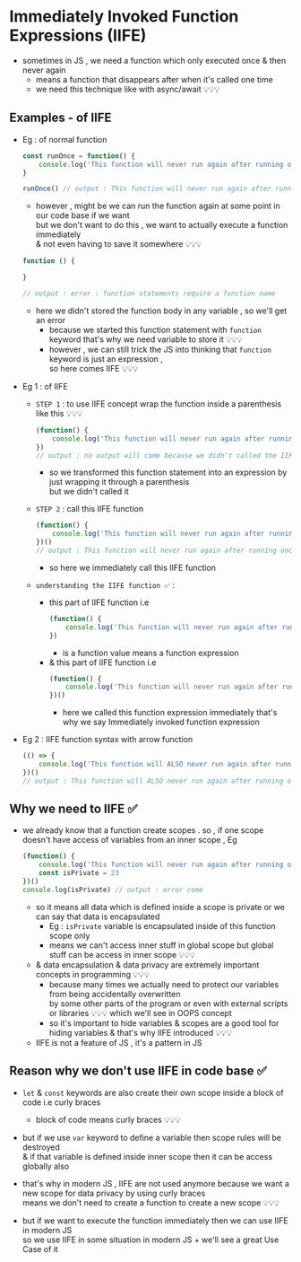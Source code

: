 # Immediately Invoked Function Expressions (IIFE)

- sometimes in JS , we need a function which only executed once & then never again
    - means a function that disappears after when it's called one time
    - we need this technique like with async/await 💡💡💡

## Examples - of IIFE

- Eg : of normal function 
    ```js
    const runOnce = function() {
        console.log('This function will never run again after running once')
    }

    runOnce() // output : This function will never run again after running once
    ```
    - however , might be we can run the function again at some point in our code base if we want <br>
        but we don't want to do this , we want to actually execute a function immediately <br>
        & not even having to save it somewhere 💡💡💡
    
    ```js
    function () {

    }

    // output : error : function statements require a function name
    ```
    - here we didn't stored the function body in any variable , so we'll get an error 
        - because we started this function statement with `function` keyword that's why we need variable to store it 💡💡💡
        - however , we can still trick the JS into thinking that `function` keyword is just an expression , <br>
            so here comes IIFE 💡💡💡

- Eg 1 : of IIFE
    - `STEP 1` : to use IIFE concept wrap the function inside a parenthesis like this 💡💡💡
        ```js
        (function() {
            console.log('This function will never run again after running once')
        })
        // output : no output will come because we didn't called the IIFE function
        ```
        - so we transformed this function statement into an expression by just wrapping it through a parenthesis <br>
            but we didn't called it 
    - `STEP 2` : call this IIFE function
        ```js
        (function() {
            console.log('This function will never run again after running once')
        })()
        // output : This function will never run again after running once
        ```
        - so here we immediately call this IIFE function 

    - `understanding the IIFE function ✅` : 
        - this part of IIFE function i.e 
            ```js
            (function() {
                console.log('This function will never run again after running once')
            })
            ```
            - is a function value means a function expression 
        - & this part of IIFE function i.e 
            ```js
            (function() {
                console.log('This function will never run again after running once')
            })()
            ```
            - here we called this function expression immediately that's why we say Immediately invoked function expression

- Eg 2 : IIFE function syntax with arrow function 
    ```js
    (() => {
        console.log('This function will ALSO never run again after running once')
    })()
    // output : This function will ALSO never run again after running once
    ```

## Why we need to IIFE ✅

- we already know that a function create scopes . so , if one scope doesn't have access of variables from an inner scope , Eg
    ```js
    (function() {
        console.log('This function will never run again after running once')
        const isPrivate = 23
    })()
    console.log(isPrivate) // output : error come 
    ```
    - so it means all data which is defined inside a scope is private or we can say that data is encapsulated 
        - Eg : `isPrivate` variable is encapsulated inside of this function scope only
        - means we can't access inner stuff in global scope but global stuff can be access in inner scope 💡💡💡
    - & data encapsulation & data privacy are extremely important concepts in programming 💡💡💡 <br>
        - because many times we actually need to protect our variables from being accidentally overwritten <br>
            by some other parts of the program or even with external scripts or libraries 💡💡💡 
            which we'll see in OOPS concept 
        - so it's important to hide variables & scopes are a good tool for hiding variables & that's why IIFE introduced 💡💡💡
    - IIFE is not a feature of JS , it's a pattern in JS 

## Reason why we don't use IIFE in code base ✅

- `let` & `const` keywords are also create their own scope inside a block of code i.e curly braces 
    - block of code means curly braces 💡💡💡
- but if we use `var` keyword to define a variable then scope rules will be destroyed <br>
    & if that variable is defined inside inner scope then it can be access globally also <br> 
- that's why in modern JS , IIFE are not used anymore because we want a new scope for data privacy by using curly braces <br>
    means we don't need to create a function to create a new scope 💡💡💡

- but if we want to execute the function immediately then we can use IIFE in modern JS <br>
    so we use IIFE in some situation in modern JS + we'll see a great Use Case of it 
